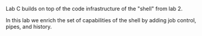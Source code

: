 Lab C builds on top of the code infrastructure of the "shell" from lab 2.

In this lab we enrich the set of capabilities of the shell by adding job control, pipes, and history.
